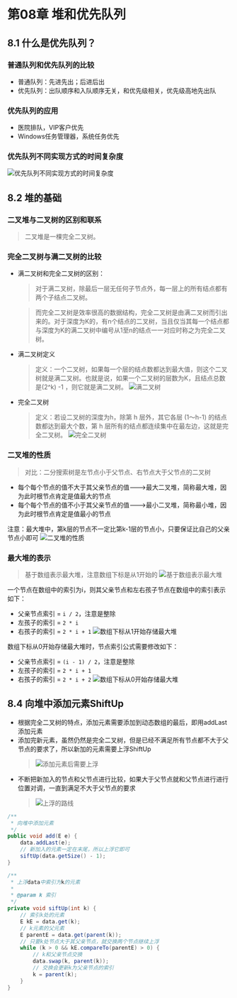 # 第08章 堆和优先队列

## 8.1 什么是优先队列？
### 普通队列和优先队列的比较
+ 普通队列：先进先出；后进后出
+ 优先队列：出队顺序和入队顺序无关，和优先级相关，优先级高地先出队
### 优先队列的应用
+ 医院排队，VIP客户优先
+ Windows任务管理器，系统任务优先
### 优先队列不同实现方式的时间复杂度
![优先队列不同实现方式的时间复杂度](images/第08章_堆和优先队列/优先队列不同实现方式的时间复杂度.png)

## 8.2 堆的基础
### 二叉堆与二叉树的区别和联系
> 二叉堆是一棵完全二叉树。
### 完全二叉树与满二叉树的比较
+ 满二叉树和完全二叉树的区别：
  > 对于满二叉树，除最后一层无任何子节点外，每一层上的所有结点都有两个子结点二叉树。
                   
  > 而完全二叉树是效率很高的数据结构，完全二叉树是由满二叉树而引出来的。对于深度为K的，有n个结点的二叉树，当且仅当其每一个结点都与深度为K的满二叉树中编号从1至n的结点一一对应时称之为完全二叉树。
+ 满二叉树定义
  > 定义：一个二叉树，如果每一个层的结点数都达到最大值，则这个二叉树就是满二叉树。也就是说，如果一个二叉树的层数为K，且结点总数是(2^k) -1 ，则它就是满二叉树。
  > ![满二叉树](images/第08章_堆和优先队列/满二叉树.jpg)
+ 完全二叉树
  > 定义：若设二叉树的深度为h，除第 h 层外，其它各层 (1～h-1) 的结点数都达到最大个数，第 h 层所有的结点都连续集中在最左边，这就是完全二叉树。
  > ![完全二叉树](images/第08章_堆和优先队列/完全二叉树.png)

### 二叉堆的性质
> 对比：二分搜索树是左节点小于父节点、右节点大于父节点的二叉树
+ 每个每个节点的值不大于其父亲节点的值--->最大二叉堆，简称最大堆，因为此时根节点肯定是值最大的节点
+ 每个每个节点的值不小于其父亲节点的值--->最小二叉堆，简称最小堆，因为此时根节点肯定是值最小的节点

注意：最大堆中，第k层的节点不一定比第k-1层的节点小，只要保证比自己的父亲节点小即可
![二叉堆的性质](images/第08章_堆和优先队列/二叉堆的性质.png)

### 最大堆的表示
> 基于数组表示最大堆，注意数组下标是从1开始的
![基于数组表示最大堆](images/第08章_堆和优先队列/基于数组表示最大堆.png)

一个节点在数组中的索引为i，则其父亲节点和左右孩子节点在数组中的索引表示如下：
+ 父亲节点索引 = `i / 2`，注意是整除
+ 左孩子的索引 = `2 * i`
+ 右孩子的索引 = `2 * i + 1`
![数组下标从1开始存储最大堆](images/第08章_堆和优先队列/数组下标从1开始存储最大堆.png)

数组下标从0开始存储最大堆时，节点索引公式需要修改如下：
+ 父亲节点索引 = `(i - 1) / 2`，注意是整除
+ 左孩子的索引 = `2 * i + 1`
+ 右孩子的索引 = `2 * i + 2`
![数组下标从0开始存储最大堆](images/第08章_堆和优先队列/数组下标从0开始存储最大堆.png)

## 8.4 向堆中添加元素ShiftUp
+ 根据完全二叉树的特点，添加元素需要添加到动态数组的最后，即用addLast添加元素
+ 添加完新元素，虽然仍然是完全二叉树，但是已经不满足所有节点都不大于父节点的要求了，所以新加的元素需要上浮ShiftUp
  > ![添加元素后需要上浮](images/第08章_堆和优先队列/添加元素后需要上浮.png)
+ 不断把新加入的节点和父节点进行比较，如果大于父节点就和父节点进行进行位置对调，一直到满足不大于父节点的要求
  > ![上浮的路线](images/第08章_堆和优先队列/上浮的路线.png)
```java
/**
 * 向堆中添加元素
 */
public void add(E e) {
    data.addLast(e);
    // 新加入的元素一定在末尾，所以上浮它即可
    siftUp(data.getSize() - 1);
}

/**
 * 上浮data中索引为k的元素
 *
 * @param k 索引
 */
private void siftUp(int k) {
    // 索引k处的元素
    E kE = data.get(k);
    // k元素的父元素
    E parentE = data.get(parent(k));
    // 只要k处节点大于其父亲节点，就交换两个节点继续上浮
    while (k > 0 && kE.compareTo(parentE) > 0) {
        // k和父亲节点交换
        data.swap(k, parent(k));
        // 交换会更新k为父亲节点的索引
        k = parent(k);
    }
}
```